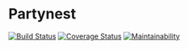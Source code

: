 Partynest
=========

[![Build Status](https://travis-ci.org/lpr-perm/partynest.svg?branch=master)](https://travis-ci.org/lpr-perm/partynest)
[![Coverage Status](https://coveralls.io/repos/github/lpr-perm/partynest/badge.svg)](https://coveralls.io/github/lpr-perm/partynest)
[![Maintainability](https://api.codeclimate.com/v1/badges/c156d8af7a63f8d3166b/maintainability)](https://codeclimate.com/github/lpr-perm/partynest/maintainability)
